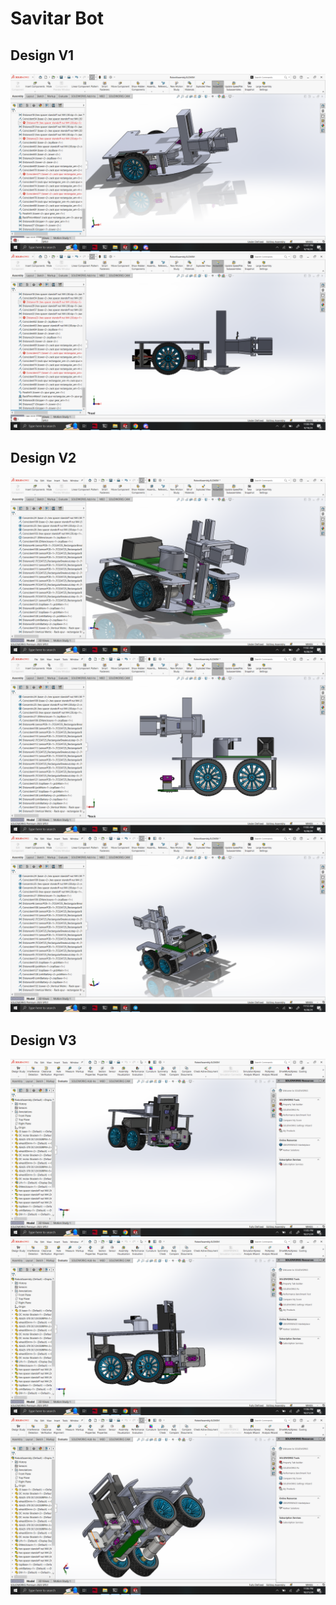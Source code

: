 # Savitar Bot
## Design V1
![Version 1 of savitar bot](Images/v1/Screenshot%20(175).png)
![Version 1 of savitar bot](Images/v1/Screenshot%20(177).png)
## Design V2
![Version 2 of savitar bot](Images/v2/Screenshot%20(186).png)
![Version 2 of savitar bot](Images/v2/Screenshot%20(189).png)
![Version 2 of savitar bot](Images/v2/Screenshot%20(193).png)
## Design V3
![Version 3 of savitar bot](Images/v3/Screenshot%20(217).png)
![Version 3 of savitar bot](Images/v3/Screenshot%20(218).png)
![Version 3 of savitar bot](Images/v3/Screenshot%20(219).png)
